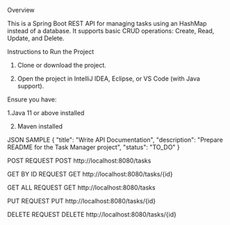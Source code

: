 Overview

This is a Spring Boot REST API for managing tasks using an HashMap instead of a database.
It supports basic CRUD operations: Create, Read, Update, and Delete.

Instructions to Run the Project

1) Clone or download the project.

2) Open the project in IntelliJ IDEA, Eclipse, or VS Code (with Java support).

Ensure you have:

1.Java 11 or above installed

2. Maven installed

JSON SAMPLE
{
  "title": "Write API Documentation",
  "description": "Prepare README for the Task Manager project",
  "status": "TO_DO"
}

POST REQUEST
POST http://localhost:8080/tasks

GET BY ID REQUEST
GET http://localhost:8080/tasks/{id}

GET ALL REQUEST
GET http://localhost:8080/tasks

PUT REQUEST
PUT http://localhost:8080/tasks/{id}

DELETE REQUEST
DELETE http://localhost:8080/tasks/{id}
